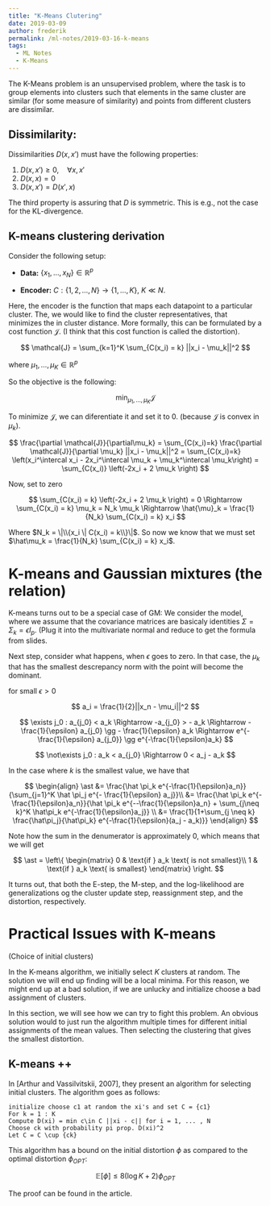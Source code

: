 ```yaml
---
title: "K-Means Clutering"
date: 2019-03-09
author: frederik
permalink: /ml-notes/2019-03-16-k-means
tags:
  - ML Notes
  - K-Means
---
```

The K-Means problem is an unsupervised problem, where the task is to group
elements into clusters such that elements in the same cluster are similar (for
some measure of similarity) and points from different clusters are dissimilar.

## Dissimilarity:
Dissimilarities $D(x, x')$ must have the following properties:  
1. $D(x, x') \geq 0, \quad \forall x, x'$  
2. $D(x, x) = 0$  
3. $D(x, x') = D(x', x)$  

The third property is assuring that $D$ is symmetric. This is e.g., not the case for
the KL-divergence.

## K-means clustering derivation
Consider the following setup:

 - **Data:** $\{x_1, \dots, x_N \} \in \mathbb{R}^p$   

 - **Encoder:** $C: \{ 1, 2, \dots, N\} \rightarrow \{1, \dots, K\}$, $K \ll N$.  

Here, the encoder is the function that maps each datapoint to a 
particular cluster. The, we would like to find the cluster representatives,
that minimizes the in cluster distance. More formally, this can be formulated
by a cost function $\mathcal{J}$. (I think that this cost function is called
the distortion). 

$$
\mathcal{J} = \sum_{k=1}^K \sum_{C(x_i) = k} ||x_i - \mu_k||^2
$$

where $\mu_1, \dots, \mu_K \in \mathbb{R}^p$

So the objective is the following:

$$
\min_{\mu_1, \dots, \mu_K} \mathcal{J}
$$

To minimize $\mathcal{J}$, we can diferentiate it and set it to $0$. (because $\mathcal{J}$
is convex in $\mu_k$).

$$
\frac{\partial \mathcal{J}}{\partial\mu_k} = \sum_{C(x_i)=k} \frac{\partial \mathcal{J}}{\partial \mu_k} ||x_i - \mu_k||^2 = \sum_{C(x_i)=k} \left(x_i^\intercal x_i - 2x_i^\intercal \mu_k + \mu_k^\intercal \mu_k\right)
  = \sum_{C(x_i)} \left(-2x_i + 2 \mu_k \right)
$$

Now, set to zero

$$
\sum_{C(x_i) = k} \left(-2x_i + 2 \mu_k \right) = 0 \Rightarrow \sum_{C(x_i) = k} \mu_k = N_k \mu_k \Rightarrow \hat{\mu}_k = \frac{1}{N_k} \sum_{C(x_i) = k} x_i
$$

Where $N_k = \|\\{x_i \| C(x_i) = k\\}\|$. So now we know that we must set $\hat\mu_k = \frac{1}{N_k} \sum_{C(x_i) = k} x_i$.


# K-means and Gaussian mixtures (the relation)

K-means turns out to be a special case of GM:
We consider the model, where we assume that the covariance matrices are
basicaly identities $\Sigma = \Sigma_k = \epsilon I_p$. (Plug it into 
the multivariate normal and reduce to get the formula from slides.

Next step, consider what happens, when $\epsilon$ goes to zero.
In that case, the $\mu_k$ that has the smallest descrepancy norm
with the point will become the dominant.

for small $\epsilon > 0$

$$
a_i = \frac{1}{2}||x_n - \mu_i||^2
$$

$$
\exists j_0 : a_{j_0} < a_k \Rightarrow -a_{j_0} > - a_k \Rightarrow - \frac{1}{\epsilon} a_{j_0} \gg - \frac{1}{\epsilon} a_k \Rightarrow e^{- \frac{1}{\epsilon} a_{j_0}} \gg e^{-\frac{1}{\epsilon}a_k}
$$

$$
\not\exists j_0 : a_k < a_{j_0} \Rightarrow 0 < a_j - a_k
$$

In the case where $k$ is the smallest value, we have that 

$$
\begin{align}
\ast &= \frac{\hat \pi_k e^{-\frac{1}{\epsilon}a_n}}{\sum_{j=1}^K \hat \pi_j e^{- \frac{1}{\epsilon} a_j}}\\
&= \frac{\hat \pi_k e^{-\frac{1}{\epsilon}a_n}}{\hat \pi_k e^{--\frac{1}{\epsilon}a_n} + \sum_{j\neq k}^K \hat\pi_k e^{-\frac{1}{\epsilon}a_j}} \\
&= \frac{1}{1+\sum_{j \neq k} \frac{\hat\pi_j}{\hat\pi_k} e^{-\frac{1}{\epsilon}(a_j - a_k)}}
\end{align}
$$

Note how the sum in the denumerator is approximately $0$, which means that we will get 

$$
\ast = \left\{
\begin{matrix}
0 & \text{if } a_k \text{ is not smallest}\\
1 & \text{if } a_k \text{ is smallest}
\end{matrix}
\right.
$$

It turns out, that both the E-step, the M-step, and the log-likelihood are generalizations og the cluster update step, reassignment step, 
and the distortion, respectively. 

# Practical Issues with K-means
(Choice of initial clusters)

In the K-means algorithm, we initially select $K$ clusters at random. The solution we will end up finding
will be a local minima. For this reason, we might end up at a bad solution, if we are unlucky and initialize
choose a bad assignment of clusters. 

In this section, we will see how we can try to fight this problem.
An obvious solution would to just run the algorithm multiple times
for different initial assignments of the mean values. Then selecting
the clustering that gives the smallest distortion.

## K-means ++
In [Arthur and Vassilvitskii, 2007], they present an algorithm for 
selecting initial clusters. The algorithm goes as follows:

```
initialize choose c1 at random the xi's and set C = {c1}
For k = 1 : K
Compute D(xi) = min c\in C ||xi - c|| for i = 1, ... , N
Choose ck with probability pi prop. D(xi)^2
Let C = C \cup {ck}
```

This algorithm has a bound on the initial distortion $\phi$ as compared
to the optimal distortion $\phi_{OPT}$: 

$$
\mathbb{E}[\phi] \leq 8(\log K + 2 ) \phi_{OPT}
$$

The proof can be found in the article.


